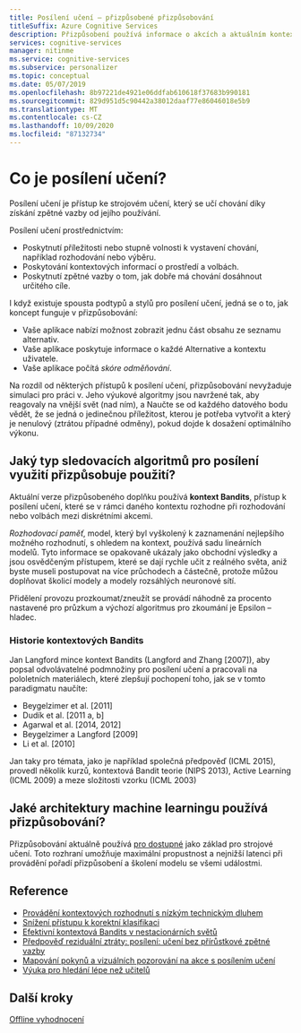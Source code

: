 ```yaml
---
title: Posílení učení – přizpůsobené přizpůsobování
titleSuffix: Azure Cognitive Services
description: Přizpůsobení používá informace o akcích a aktuálním kontextu k zajištění lepšího hodnocení návrhů. Informace o těchto akcích a kontextu jsou atributy nebo vlastnosti, které jsou označovány jako funkce.
services: cognitive-services
manager: nitinme
ms.service: cognitive-services
ms.subservice: personalizer
ms.topic: conceptual
ms.date: 05/07/2019
ms.openlocfilehash: 8b97221de4921e06ddfab610618f37683b990181
ms.sourcegitcommit: 829d951d5c90442a38012daaf77e86046018e5b9
ms.translationtype: MT
ms.contentlocale: cs-CZ
ms.lasthandoff: 10/09/2020
ms.locfileid: "87132734"
---
```

# <a name="what-is-reinforcement-learning"></a>Co je posílení učení?

Posílení učení je přístup ke strojovém učení, který se učí chování díky získání zpětné vazby od jejího používání.
 
Posílení učení prostřednictvím:

* Poskytnutí příležitosti nebo stupně volnosti k vystavení chování, například rozhodování nebo výběru.
* Poskytování kontextových informací o prostředí a volbách.
* Poskytnutí zpětné vazby o tom, jak dobře má chování dosáhnout určitého cíle.

I když existuje spousta podtypů a stylů pro posílení učení, jedná se o to, jak koncept funguje v přizpůsobování:

* Vaše aplikace nabízí možnost zobrazit jednu část obsahu ze seznamu alternativ.
* Vaše aplikace poskytuje informace o každé Alternative a kontextu uživatele.
* Vaše aplikace počítá _skóre odměňování_.

Na rozdíl od některých přístupů k posílení učení, přizpůsobování nevyžaduje simulaci pro práci v. Jeho výukové algoritmy jsou navržené tak, aby reagovaly na vnější svět (nad ním), a Naučte se od každého datového bodu vědět, že se jedná o jedinečnou příležitost, kterou je potřeba vytvořit a který je nenulový (ztrátou případné odměny), pokud dojde k dosažení optimálního výkonu.

## <a name="what-type-of-reinforcement-learning-algorithms-does-personalizer-use"></a>Jaký typ sledovacích algoritmů pro posílení využití přizpůsobuje použití?

Aktuální verze přizpůsobeného doplňku používá **kontext Bandits**, přístup k posílení učení, které se v rámci daného kontextu rozhodne při rozhodování nebo volbách mezi diskrétními akcemi.

_Rozhodovací paměť_, model, který byl vyškolený k zaznamenání nejlepšího možného rozhodnutí, s ohledem na kontext, používá sadu lineárních modelů. Tyto informace se opakovaně ukázaly jako obchodní výsledky a jsou osvědčeným přístupem, které se dají rychle učit z reálného světa, aniž byste museli postupovat na více průchodech a částečně, protože můžou doplňovat školicí modely a modely rozsáhlých neuronové sítí.

Přidělení provozu prozkoumat/zneužít se provádí náhodně za procento nastavené pro průzkum a výchozí algoritmus pro zkoumání je Epsilon – hladec.

### <a name="history-of-contextual-bandits"></a>Historie kontextových Bandits

Jan Langford mince kontext Bandits (Langford and Zhang [2007]), aby popsal odvolávatelné podmnožiny pro posílení učení a pracovali na pololetních materiálech, které zlepšují pochopení toho, jak se v tomto paradigmatu naučíte:

* Beygelzimer et al. [2011]
* Dudík et al. [2011 a, b]
* Agarwal et al. [2014, 2012]
* Beygelzimer a Langford [2009]
* Li et al. [2010]

Jan taky pro témata, jako je například společná předpověď (ICML 2015), provedl několik kurzů, kontextová Bandit teorie (NIPS 2013), Active Learning (ICML 2009) a meze složitosti vzorku (ICML 2003)

## <a name="what-machine-learning-frameworks-does-personalizer-use"></a>Jaké architektury machine learningu používá přizpůsobování?

Přizpůsobování aktuálně používá [pro dostupné](https://github.com/VowpalWabbit/vowpal_wabbit/wiki) jako základ pro strojové učení. Toto rozhraní umožňuje maximální propustnost a nejnižší latenci při provádění pořadí přizpůsobení a školení modelu se všemi událostmi.

## <a name="references"></a>Reference

* [Provádění kontextových rozhodnutí s nízkým technickým dluhem](https://arxiv.org/abs/1606.03966)
* [Snížení přístupu k korektní klasifikaci](https://arxiv.org/abs/1803.02453)
* [Efektivní kontextová Bandits v nestacionárních světů](https://arxiv.org/abs/1708.01799)
* [Předpověď reziduální ztráty: posílení: učení bez přírůstkové zpětné vazby](https://openreview.net/pdf?id=HJNMYceCW)
* [Mapování pokynů a vizuálních pozorování na akce s posílením učení](https://arxiv.org/abs/1704.08795)
* [Výuka pro hledání lépe než učitelů](https://arxiv.org/abs/1502.02206)

## <a name="next-steps"></a>Další kroky

[Offline vyhodnocení](concepts-offline-evaluation.md) 